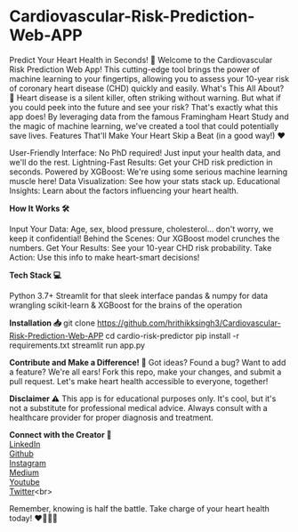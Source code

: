 # Cardiovascular-Risk-Prediction-Web-APP
Predict Your Heart Health in Seconds! 🚀
Welcome to the Cardiovascular Risk Prediction Web App! This cutting-edge tool brings the power of machine learning to your fingertips, allowing you to assess your 10-year risk of coronary heart disease (CHD) quickly and easily.
What's This All About? 🤔
Heart disease is a silent killer, often striking without warning. But what if you could peek into the future and see your risk? That's exactly what this app does! By leveraging data from the famous Framingham Heart Study and the magic of machine learning, we've created a tool that could potentially save lives.
Features That'll Make Your Heart Skip a Beat (in a good way!) ❤️

User-Friendly Interface: No PhD required! Just input your health data, and we'll do the rest.
Lightning-Fast Results: Get your CHD risk prediction in seconds.
Powered by XGBoost: We're using some serious machine learning muscle here!
Data Visualization: See how your stats stack up.
Educational Insights: Learn about the factors influencing your heart health.

**How It Works 🛠️**

Input Your Data: Age, sex, blood pressure, cholesterol... don't worry, we keep it confidential!
Behind the Scenes: Our XGBoost model crunches the numbers.
Get Your Results: See your 10-year CHD risk probability.
Take Action: Use this info to make heart-smart decisions!

**Tech Stack 💻**

Python 3.7+
Streamlit for that sleek interface
pandas & numpy for data wrangling
scikit-learn & XGBoost for the brains of the operation

**Installation 📥**
git clone https://github.com/hrithikksingh3/Cardiovascular-Risk-Prediction-Web-APP
cd cardio-risk-predictor
pip install -r requirements.txt
streamlit run app.py

**Contribute and Make a Difference! 🌟**
Got ideas? Found a bug? Want to add a feature? We're all ears! Fork this repo, make your changes, and submit a pull request. Let's make heart health accessible to everyone, together!

**Disclaimer ⚠️**
This app is for educational purposes only. It's cool, but it's not a substitute for professional medical advice. Always consult with a healthcare provider for proper diagnosis and treatment.

**Connect with the Creator 🤝**<br>
[LinkedIn](https://in.linkedin.com/in/hrithik-kumar-singh-0a4127301) <br>
[Github](https://github.com/hrithikksingh3)<br>
[Instagram](https://www.instagram.com/codersvoice)<br>
[Medium](https://medium.com/@hrithikkumarsingh)<br>
[Youtube](https://www.youtube.com/@codersvoicehrithik)<br>
[Twitter](https://twitter.com/Codersvoice_)<br>

Remember, knowing is half the battle. Take charge of your heart health today! ❤️🏃‍♂️🥗
